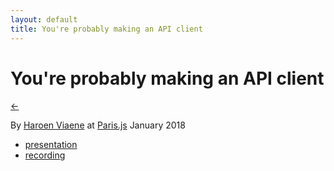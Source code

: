 ```yaml
---
layout: default
title: You're probably making an API client
---
```


# You're probably making an API client

[←](../..)

By [Haroen Viaene](https://haroen.me) at [Paris.js](https://parisjs.org/meetup/2018-01-31) January 2018

- [presentation](apiclient.pdf)
- [recording](https://www.youtube.com/watch?v=tqpaljJ3No0)
